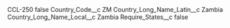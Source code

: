 <?xml version="1.0" encoding="UTF-8"?>
<CustomMetadata xmlns="http://soap.sforce.com/2006/04/metadata" xmlns:xsi="http://www.w3.org/2001/XMLSchema-instance" xmlns:xsd="http://www.w3.org/2001/XMLSchema">
    <label>CCL-250</label>
    <protected>false</protected>
    <values>
        <field>Country_Code__c</field>
        <value xsi:type="xsd:string">ZM</value>
    </values>
    <values>
        <field>Country_Long_Name_Latin__c</field>
        <value xsi:type="xsd:string">Zambia</value>
    </values>
    <values>
        <field>Country_Long_Name_Local__c</field>
        <value xsi:type="xsd:string">Zambia</value>
    </values>
    <values>
        <field>Require_States__c</field>
        <value xsi:type="xsd:boolean">false</value>
    </values>
</CustomMetadata>
